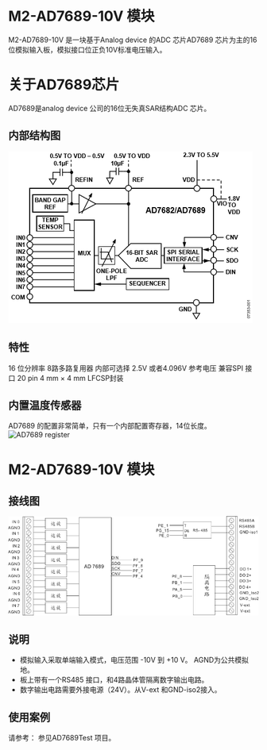 # M2-AD7689-10V 模块
M2-AD7689-10V 是一块基于Analog device 的ADC 芯片AD7689 芯片为主的16位模拟输入板，模拟接口位正负10V标准电压输入。
# 关于AD7689芯片
AD7689是analog device 公司的16位无失真SAR结构ADC 芯片。 
## 内部结构图
![AD7689Internal](./images/AD7689Internal.png)
## 特性
16 位分辨率
8路多路复用器
内部可选择 2.5V 或者4.096V 参考电压
兼容SPI 接口
20 pin 4 mm × 4 mm LFCSP封装
## 内置温度传感器
AD7689 的配置非常简单，只有一个内部配置寄存器，14位长度。
![AD7689 register](./images/AD7689Reg.png)
# M2-AD7689-10V 模块
## 接线图
![M2-AD7689-10V](./images/M2-AD7689-10V.png)
## 说明
+ 模拟输入采取单端输入模式，电压范围 -10V 到 +10 V。 AGND为公共模拟地。 
+ 板上带有一个RS485 接口，和4路晶体管隔离数字输出电路。  
+ 数字输出电路需要外接电源（24V）。从V-ext 和GND-iso2接入。
## 使用案例
请参考：
参见AD7689Test 项目。 
